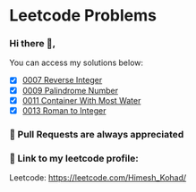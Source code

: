 <h1> Leetcode Problems </h1>

### Hi there 👋,

You can access my solutions below:

- [x] [0007 Reverse Integer](https://github.com/HimeshKohad/LeetCode-Problems/tree/main/7.%20Reverse%20Integer)
- [x] [0009 Palindrome Number](https://github.com/HimeshKohad/LeetCode-Problems/tree/main/9.%20Palindrome%20Number)
- [x] [0011 Container With Most Water](https://github.com/HimeshKohad/LeetCode-Problems/tree/main/11.%20Container%20With%20Most%20Water)
- [x] [0013 Roman to Integer](https://github.com/HimeshKohad/LeetCode-Problems/tree/main/13.%20Roman%20to%20Integer)

### :book: Pull Requests are always appreciated

### :link: Link to my leetcode profile:
Leetcode: https://leetcode.com/Himesh_Kohad/
